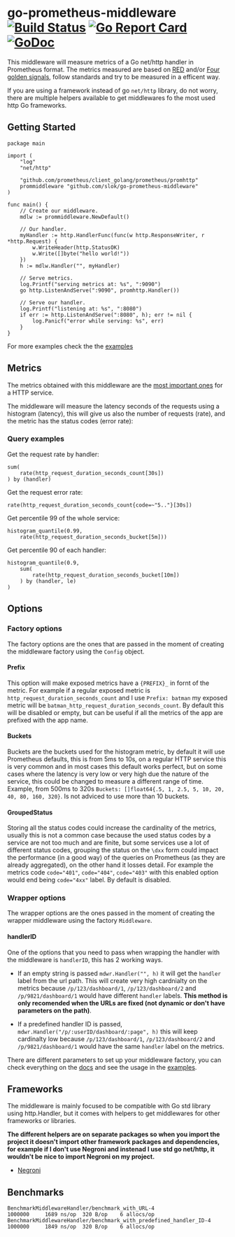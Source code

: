 # go-prometheus-middleware [![Build Status][travis-image]][travis-url] [![Go Report Card][goreport-image]][goreport-url] [![GoDoc][godoc-image]][godoc-url]

This middleware will measure metrics of a Go net/http handler in Prometheus format. The metrics measured are based on [RED] and/or [Four golden signals], follow standards and try to be measured in a efficent way.

If you are using a framework instead of go `net/http` library, do not worry, there are multiple helpers available to get middlewares fo the most used http Go frameworks.

## Getting Started

```golang
package main

import (
    "log"
    "net/http"

    "github.com/prometheus/client_golang/prometheus/promhttp"
    prommiddleware "github.com/slok/go-prometheus-middleware"
)

func main() {
    // Create our middleware.
    mdlw := prommiddleware.NewDefault()

    // Our handler.
    myHandler := http.HandlerFunc(func(w http.ResponseWriter, r *http.Request) {
        w.WriteHeader(http.StatusOK)
        w.Write([]byte("hello world!"))
    })
    h := mdlw.Handler("", myHandler)

    // Serve metrics.
    log.Printf("serving metrics at: %s", ":9090")
    go http.ListenAndServe(":9090", promhttp.Handler())

    // Serve our handler.
    log.Printf("listening at: %s", ":8080")
    if err := http.ListenAndServe(":8080", h); err != nil {
        log.Panicf("error while serving: %s", err)
    }
}
```

For more examples check the the [examples]

## Metrics

The metrics obtained with this middleware are the [most important ones][red] for a HTTP service.

The middleware will measure the latency seconds of the requests using a histogram (latency), this will give us also the number of requests (rate), and the metric has the status codes (error rate):

### Query examples

Get the request rate by handler:

```text
sum(
    rate(http_request_duration_seconds_count[30s])
) by (handler)
```

Get the request error rate:

```text
rate(http_request_duration_seconds_count{code=~"5.."}[30s])
```

Get percentile 99 of the whole service:

```text
histogram_quantile(0.99,
    rate(http_request_duration_seconds_bucket[5m]))
```

Get percentile 90 of each handler:

```text
histogram_quantile(0.9,
    sum(
        rate(http_request_duration_seconds_bucket[10m])
    ) by (handler, le)
)
```

## Options

### Factory options

The factory options are the ones that are passed in the moment of creating the middleware factory using the `Config` object.

#### Prefix

This option will make exposed metrics have a `{PREFIX}_` in fornt of the metric. For example if a regular exposed metric is `http_request_duration_seconds_count` and I use `Prefix: batman` my exposed metric will be `batman_http_request_duration_seconds_count`. By default this will be disabled or empty, but can be useful if all the metrics of the app are prefixed with the app name.

#### Buckets

Buckets are the buckets used for the histogram metric, by default it will use Prometheus defaults, this is from 5ms to 10s, on a regular HTTP service this is very common and in most cases this default works perfect, but on some cases where the latency is very low or very high due the nature of the service, this could be changed to measure a different range of time. Example, from 500ms to 320s `Buckets: []float64{.5, 1, 2.5, 5, 10, 20, 40, 80, 160, 320}`. Is not adviced to use more than 10 buckets.

#### GroupedStatus

Storing all the status codes could increase the cardinality of the metrics, usually this is not a common case because the used status codes by a service are not too much and are finite, but some services use a lot of different status codes, grouping the status on the `\dxx` form could impact the performance (in a good way) of the queries on Prometheus (as they are already aggregated), on the other hand it losses detail. For example the metrics code `code="401"`, `code="404"`, `code="403"` with this enabled option would end being `code="4xx"` label. By default is disabled.

### Wrapper options

The wrapper options are the ones passed in the moment of creating the wrapper middleware using the factory `Middleware`.

#### handlerID

One of the options that you need to pass when wrapping the handler with the middleware is `handlerID`, this has 2 working ways.

- If an empty string is passed `mdwr.Handler("", h)` it will get the `handler` label from the url path. This will create very high cardnialty on the metrics because `/p/123/dashboard/1`, `/p/123/dashboard/2` and `/p/9821/dashboard/1` would have different `handler` labels. **This method is only recomended when the URLs are fixed (not dynamic or don't have parameters on the path)**.

- If a predefined handler ID is passed, `mdwr.Handler("/p/:userID/dashboard/:page", h)` this will keep cardinalty low because `/p/123/dashboard/1`, `/p/123/dashboard/2` and `/p/9821/dashboard/1` would have the same `handler` label on the metrics.

There are different parameters to set up your middleware factory, you can check everything on the [docs] and see the usage in the [examples].

## Frameworks

The middleware is mainly focused to be compatible with Go std library using http.Handler, but it comes with helpers to get middlewares for other frameworks or libraries.

**The different helpers are on separate packages so when you import the project it doesn't import other framework packages and dependencies, for example if I don't use Negroni and instenad I use std go net/http, it wouldn't be nice to import Negroni on my project.**

- [Negroni][negroni-example]

## Benchmarks

```text
BenchmarkMiddlewareHandler/benchmark_with_URL-4                     1000000     1689 ns/op  320 B/op    6 allocs/op
BenchmarkMiddlewareHandler/benchmark_with_predefined_handler_ID-4   1000000     1849 ns/op  320 B/op    6 allocs/op
```

[travis-image]: https://travis-ci.org/slok/go-prometheus-middleware.svg?branch=master
[travis-url]: https://travis-ci.org/slok/go-prometheus-middleware
[goreport-image]: https://goreportcard.com/badge/github.com/slok/go-prometheus-middleware
[goreport-url]: https://goreportcard.com/report/github.com/slok/go-prometheus-middleware
[godoc-image]: https://godoc.org/github.com/slok/go-prometheus-middleware?status.svg
[godoc-url]: https://godoc.org/github.com/slok/go-prometheus-middleware
[docs]: https://godoc.org/github.com/slok/go-prometheus-middleware
[examples]: examples/
[red]: https://www.weave.works/blog/the-red-method-key-metrics-for-microservices-architecture/
[four golden signals]: https://landing.google.com/sre/book/chapters/monitoring-distributed-systems.html#xref_monitoring_golden-signals
[negroni-example]: examples/negroni
